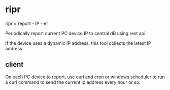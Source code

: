 # ripr

ripr = report - IP - er

Periodically report current PC device IP to central dB using rest api.

If the device uses a dynamic IP address, this tool collects the latest IP address.


## client

On each PC device to report, use curl and cron or windows scheduler to run a curl command to send the current ip address every hour or so.



